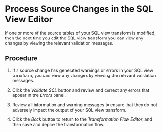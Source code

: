 <!-- loio74e6002e76dc478498e30a431cc06268 -->

# Process Source Changes in the SQL View Editor

If one or more of the source tables of your SQL view transform is modified, then the next time you edit the SQL view transform you can view any changes by viewing the relevant validation messages.



## Procedure

1.  If a source change has generated warnings or errors in your SQL view transform, you can view any changes by viewing the relevant validation messages.

2.  Click the *Validate SQL* button and review and correct any errors that appear in the *Errors* panel.

3.  Review all information and warning messages to ensure that they do not adversely impact the output of your SQL view transform.

4.  Click the *Back* button to return to the *Transformation Flow Editor*, and then save and deploy the transformation flow.


